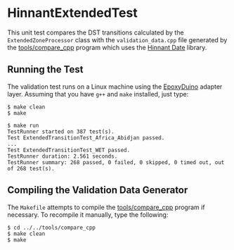 # HinnantExtendedTest

This unit test compares the DST transitions calculated by the
`ExtendedZoneProcessor` class with the `validation_data.cpp` file generated by
the [tools/compare_cpp](../../tools/compare_cpp) program which uses the [Hinnant
Date](https://github.com/HowardHinnant/date) library.

## Running the Test

The validation test runs on a Linux machine using the
[EpoxyDuino](https://github.com/bxparks/EpoxyDuino) adapter layer.
Assuming that you have `g++` and `make` installed, just type:

```
$ make clean
$ make

$ make run
TestRunner started on 387 test(s).
Test ExtendedTransitionTest_Africa_Abidjan passed.
...
Test ExtendedTransitionTest_WET passed.
TestRunner duration: 2.561 seconds.
TestRunner summary: 268 passed, 0 failed, 0 skipped, 0 timed out, out of 268 test(s).
```

## Compiling the Validation Data Generator

The `Makefile` attempts to compile the
[tools/compare_cpp](../../tools/compare_cpp) program if necessary. To recompile
it manually, type the following:

```
$ cd ../../tools/compare_cpp
$ make clean
$ make
```

